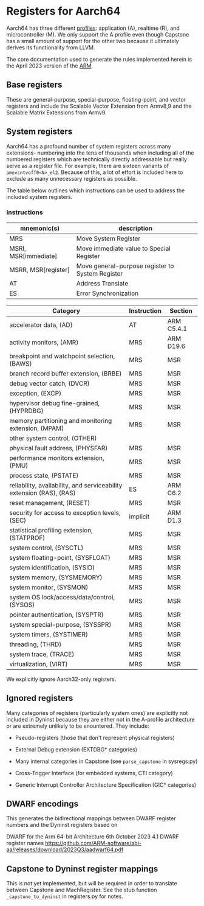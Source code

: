 # Registers for Aarch64

Aarch64 has three different [profiles](https://www.arm.com/architecture/cpu): application (A), realtime (R), and microcontroller (M). We only support the A profile even though Capstone has a small amount of support for the other two because it ultimately derives its functionality from LLVM.

The core documentation used to generate the rules implemented herein is the April 2023 version of the [ARM](https://developer.arm.com/documentation/ddi0487/ka/).

## Base registers

These are general-purpose, special-purpose, floating-point, and vector registers and include the Scalable Vector Extension from Armv8,9 and the Scalable Matrix Extensions from Armv9.


## System registers

Aarch64 has a profound number of system registers across many extensions- numbering into the tens of thousands when including all of the numbered registers which are technically directly addressable but really serve as a register file. For example, there are sixteen variants of `amevcntvoff0<N>_el2`. Because of this, a lot of effort is included here to exclude as many unnecessary registers as possible.

The table below outlines which instructions can be used to address the included system registers.

### Instructions

| mnemonic(s) | description |
|--------|--------|
| MRS | Move System Register |
|MSRI, MSR[immediate] | Move immediate value to Special Register |
|MSRR, MSR[register] | Move general-purpose register to System Register |
|AT | Address Translate |
|ES | Error Synchronization |

| Category | Instruction | Section |
|--------|--------|--------|
| accelerator data, (AD) | AT | ARM C5.4.1 |
| activity monitors, (AMR) | MRS | ARM D19.6 |
| breakpoint and watchpoint selection, (BAWS) | MRS | MSR |
| branch record buffer extension, (BRBE) | MRS | MSR |
| debug vector catch, (DVCR) | MRS | MSR |
| exception, (EXCP) | MRS | MSR |
| hypervisor debug fine-grained, (HYPRDBG) | MRS | MSR |
| memory partitioning and monitoring extension, (MPAM) | MRS | MSR |
| other system control, (OTHER) |  |  |
| physical fault address, (PHYSFAR) | MRS | MSR |
| performance monitors extension, (PMU) | MRS | MSR |
| process state, (PSTATE) | MRS | MSR |
| reliability, availability, and serviceability extension (RAS), (RAS) | ES | ARM C6.2 |
| reset management, (RESET) | MRS | MSR |
| security for access to exception levels, (SEC) | implicit | ARM D1.3 |
| statistical profiling extension, (STATPROF) | MRS | MSR |
| system control, (SYSCTL) | MRS | MSR |
| system floating-point, (SYSFLOAT) | MRS | MSR |
| system identification, (SYSID) | MRS | MSR |
| system memory, (SYSMEMORY) | MRS | MSR |
| system monitor, (SYSMON) | MRS | MSR |
| system OS lock/access/data/control, (SYSOS) | MRS | MSR |
| pointer authentication, (SYSPTR) | MRS | MSR |
| system special-purpose, (SYSSPR) | MRS | MSR |
| system timers, (SYSTIMER) | MRS | MSR |
| threading, (THRD) | MRS | MSR |
| system trace, (TRACE) | MRS | MSR |
| virtualization, (VIRT) | MRS | MSR |




We explicitly ignore Aarch32-only registers.


## Ignored registers

Many categories of registers (particularly system ones) are explicitly not included in Dyninst because they are either not in the A-profile architecture or are extremely unlikely to be enountered. They include:

- Pseudo-registers (those that don't represent physical registers)

- External Debug extension (EXTDBG* categories)

- Many internal categories in Capstone (see `parse_capstone` in sysregs.py)

- Cross-Trigger Interface (for embedded systems, CTI category)

- Generic Interrupt Controller Architecture Specification (GIC* categories)


## DWARF encodings

This generates the bidirectional mappings between DWARF register numbers and the Dyninst registers based on

DWARF for the Arm 64-bit Architecture
6th October 2023
4.1 DWARF register names
https://github.com/ARM-software/abi-aa/releases/download/2023Q3/aadwarf64.pdf



## Capstone to Dyninst register mappings

This is not yet implemented, but will be required in order to translate between Capstone and MachRegister. See the stub function `_capstone_to_dyninst` in registers.py for notes.

